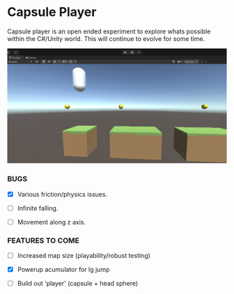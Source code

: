 # Capsule Player 

Capsule player is an open ended experiment to explore whats possible within the C#/Unity world. This will continue to evolve for some time. 

![Screenshot](https://github.com/burke-md/Capsule-player/blob/main/screenshots/Screen%20Shot%202021-08-05%20at%209.42.57%20PM.png?raw=true)

### BUGS

- [x] Various friction/physics issues.

- [ ] Infinite falling.

- [ ] Movement along z axis.

### FEATURES TO COME

- [ ] Increased map size (playability/robust testing)

- [x] Powerup acumulator for lg jump

- [ ] Build out 'player' (capsule + head sphere)
